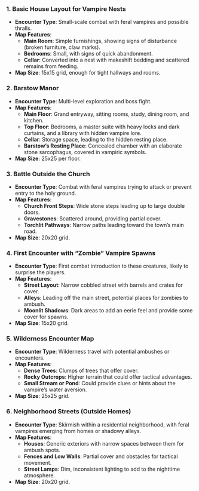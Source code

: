 ### 1. **Basic House Layout for Vampire Nests**

- **Encounter Type**: Small-scale combat with feral vampires and possible thralls.
- **Map Features**:
    - **Main Room**: Simple furnishings, showing signs of disturbance (broken furniture, claw marks).
    - **Bedrooms**: Small, with signs of quick abandonment.
    - **Cellar**: Converted into a nest with makeshift bedding and scattered remains from feeding.
- **Map Size**: 15x15 grid, enough for tight hallways and rooms.

### 2. **Barstow Manor**

- **Encounter Type**: Multi-level exploration and boss fight.
- **Map Features**:
    - **Main Floor**: Grand entryway, sitting rooms, study, dining room, and kitchen.
    - **Top Floor**: Bedrooms, a master suite with heavy locks and dark curtains, and a library with hidden vampire lore.
    - **Cellar**: Storage space, leading to the hidden resting place.
    - **Barstow’s Resting Place**: Concealed chamber with an elaborate stone sarcophagus, covered in vampiric symbols.
- **Map Size**: 25x25 per floor.

### 3. **Battle Outside the Church**

- **Encounter Type**: Combat with feral vampires trying to attack or prevent entry to the holy ground.
- **Map Features**:
    - **Church Front Steps**: Wide stone steps leading up to large double doors.
    - **Gravestones**: Scattered around, providing partial cover.
    - **Torchlit Pathways**: Narrow paths leading toward the town’s main road.
- **Map Size**: 20x20 grid.

### 4. **First Encounter with “Zombie” Vampire Spawns**

- **Encounter Type**: First combat introduction to these creatures, likely to surprise the players.
- **Map Features**:
    - **Street Layout**: Narrow cobbled street with barrels and crates for cover.
    - **Alleys**: Leading off the main street, potential places for zombies to ambush.
    - **Moonlit Shadows**: Dark areas to add an eerie feel and provide some cover for spawns.
- **Map Size**: 15x20 grid.

### 5. **Wilderness Encounter Map**

- **Encounter Type**: Wilderness travel with potential ambushes or encounters.
- **Map Features**:
    - **Dense Trees**: Clumps of trees that offer cover.
    - **Rocky Outcrops**: Higher terrain that could offer tactical advantages.
    - **Small Stream or Pond**: Could provide clues or hints about the vampire’s water aversion.
- **Map Size**: 25x25 grid.

### 6. **Neighborhood Streets (Outside Homes)**

- **Encounter Type**: Skirmish within a residential neighborhood, with feral vampires emerging from homes or shadowy alleys.
- **Map Features**:
    - **Houses**: Generic exteriors with narrow spaces between them for ambush spots.
    - **Fences and Low Walls**: Partial cover and obstacles for tactical movement.
    - **Street Lamps**: Dim, inconsistent lighting to add to the nighttime atmosphere.
- **Map Size**: 20x20 grid.